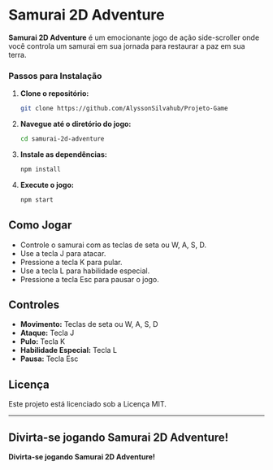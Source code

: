 # Samurai 2D Adventure

**Samurai 2D Adventure** é um emocionante jogo de ação side-scroller onde você controla um samurai em sua jornada para restaurar a paz em sua terra.

### Passos para Instalação

1. **Clone o repositório:**

   ```sh
   git clone https://github.com/AlyssonSilvahub/Projeto-Game
   ```

2. **Navegue até o diretório do jogo:**

   ```sh
   cd samurai-2d-adventure
   ```

3. **Instale as dependências:**

   ```sh
   npm install
   ```

4. **Execute o jogo:**
   ```sh
   npm start
   ```

## Como Jogar

- Controle o samurai com as teclas de seta ou W, A, S, D.
- Use a tecla J para atacar.
- Pressione a tecla K para pular.
- Use a tecla L para habilidade especial.
- Pressione a tecla Esc para pausar o jogo.

## Controles

- **Movimento:** Teclas de seta ou W, A, S, D
- **Ataque:** Tecla J
- **Pulo:** Tecla K
- **Habilidade Especial:** Tecla L
- **Pausa:** Tecla Esc

## Licença

Este projeto está licenciado sob a Licença MIT.

---

## **Divirta-se jogando Samurai 2D Adventure!**

**Divirta-se jogando Samurai 2D Adventure!**
